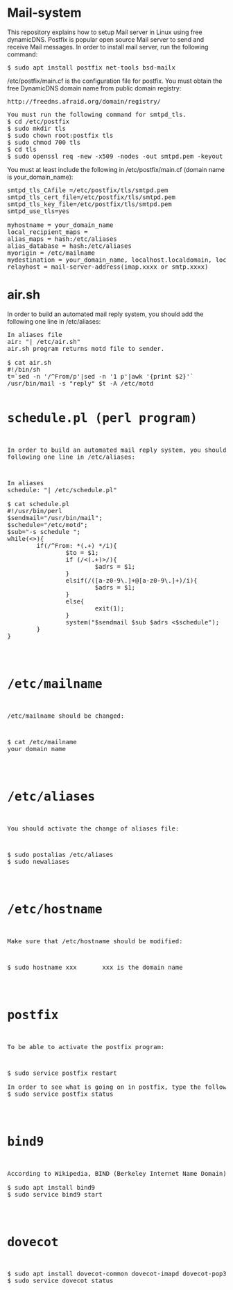 # Mail-system
This repository explains how to setup Mail server in Linux using free dynamicDNS.
Postfix is popular open source Mail server to send and receive Mail messages. In order to install mail server, run the following command:
<pre>
$ sudo apt install postfix net-tools bsd-mailx
</pre>
/etc/postfix/main.cf is the configuration file for postfix.
You must obtain the free DynamicDNS domain name from public domain registry:
<pre>
http://freedns.afraid.org/domain/registry/
</pre>
<pre>
You must run the following command for smtpd_tls.
$ cd /etc/postfix
$ sudo mkdir tls
$ sudo chown root:postfix tls
$ sudo chmod 700 tls
$ cd tls
$ sudo openssl req -new -x509 -nodes -out smtpd.pem -keyout smtpd.pem -days 3650s:
</pre>
You must at least include the following in /etc/postfix/main.cf (domain name is your_domain_name):
<pre>
smtpd_tls_CAfile =/etc/postfix/tls/smtpd.pem
smtpd_tls_cert_file=/etc/postfix/tls/smtpd.pem
smtpd_tls_key_file=/etc/postfix/tls/smtpd.pem
smtpd_use_tls=yes

myhostname = your_domain_name
local_recipient_maps =
alias_maps = hash:/etc/aliases
alias_database = hash:/etc/aliases
myorigin = /etc/mailname
mydestination = your_domain_name, localhost.localdomain, localhost
relayhost = mail-server-address(imap.xxxx or smtp.xxxx)
</pre>

# air.sh
In order to build an automated mail reply system, you should add the following one line in /etc/aliases:
<pre>
In aliases file
air: "| /etc/air.sh"
air.sh program returns motd file to sender.

$ cat air.sh
#!/bin/sh
t=`sed -n '/^From/p'|sed -n '1 p'|awk '{print $2}'`
/usr/bin/mail -s "reply" $t -A /etc/motd </dev/null
</pre>

# schedule.pl (perl program)
In order to build an automated mail reply system, you should add the following one line in /etc/aliases:
<pre>
In aliases
schedule: "| /etc/schedule.pl"

$ cat schedule.pl 
#!/usr/bin/perl
$sendmail="/usr/bin/mail";
$schedule="/etc/motd";
$sub="-s schedule ";
while(<>){
        if(/^From: *(.+) */i){
                $to = $1;
                if (/<(.+)>/){
                        $adrs = $1;
                }
                elsif(/([a-z0-9\.]+@[a-z0-9\.]+)/i){
                        $adrs = $1;
                }
                else{
                        exit(1);
                }
                system("$sendmail $sub $adrs <$schedule");
        }
}
</pre>

# /etc/mailname
/etc/mailname should be changed:
<pre>
$ cat /etc/mailname
your_domain_name
</pre>

# /etc/aliases
You should activate the change of aliases file:
<pre>
$ sudo postalias /etc/aliases
$ sudo newaliases
</pre>

# /etc/hostname
Make sure that /etc/hostname should be modified:
<pre>
$ sudo hostname xxx       xxx is the domain name
</pre>

# postfix
To be able to activate the postfix program:
<pre>
$ sudo service postfix restart

In order to see what is going on in postfix, type the following command:
$ sudo service postfix status
</pre>

# bind9
<pre>
According to Wikipedia, BIND (Berkeley Internet Name Domain) is an implementation of the Domain Name System (DNS) of the Internet. It performs both of the main DNS server roles, acting as an authoritative name server for domains, and acting as a recursive resolver in the network. As of 2015, it is the most widely used domain name server software and is the de facto standard on Unix-like operating systems.

$ sudo apt install bind9
$ sudo service bind9 start
</pre>

# dovecot
<pre>
$ sudo apt install dovecot-common dovecot-imapd dovecot-pop3d
$ sudo service dovecot status
</pre>
